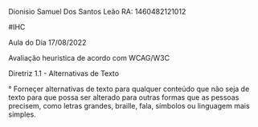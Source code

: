 Dionisio Samuel Dos Santos Leão
RA: 	1460482121012

#IHC

Aula do Dia  17/08/2022

Avaliação heuristica de acordo com WCAG/W3C

Diretriz 1.1 - Alternativas de Texto

° Forneçer alternativas de texto para qualquer conteúdo que não seja de texto para que possa ser alterado para outras formas que as pessoas precisem, como letras grandes, braille, fala, símbolos ou linguagem mais simples.


